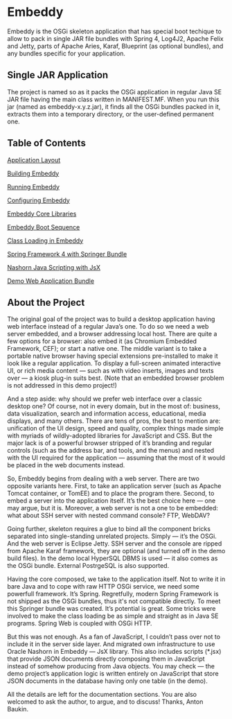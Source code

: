 # Embeddy

Embeddy is the OSGi skeleton application that has special boot techique
to allow to pack in single JAR file bundles with Spring 4, Log4J2,
Apache Felix and Jetty, parts of Apache Aries, Karaf, Blueprint (as
optional bundles), and any bundles specific for your application.


## Single JAR Application

The project is named so as it packs the OSGi application in regular
Java SE JAR file having the main class written in
MANIFEST.MF. When you run this jar (named as embeddy-x.y.z.jar),
it finds all the OSGi bundles packed in it, extracts them
into a temporary directory, or the user-defined permanent one.


## Table of Contents

[Application Layout](docs/layout.md)

[Building Embeddy](docs/build.md)

[Running Embeddy](docs/run.md)

[Configuring Embeddy](docs/config.md)

[Embeddy Core Libraries](docs/libs.md)

[Embeddy Boot Sequence](docs/boot.md)

[Class Loading in Embeddy](docs/class-loading.md)

[Spring Framework 4 with Springer Bundle](docs/springer.md)

[Nashorn Java Scripting with JsX](docs/jsx.md)

[Demo Web Application Bundle](docs/webapp.md)


## About the Project

The original goal of the project was to build a desktop application having
web interface instead of a regular Java’s one. To do so we need a web server
embedded, and a browser addressing local host. There are quite a few options
for a browser: also embed it (as Chromium Embedded Framework, CEF); or start
a native one. The middle variant is to take a portable native browser having
special extensions pre-installed to make it look like a regular application.
To display a full-screen animated interactive UI, or rich media content —
such as with video inserts, images and texts over — a kiosk plug-in suits
best. (Note that an embedded browser problem is not addressed
in this demo project!)

And a step aside: why should we prefer web interface over a classic desktop
one? Of course, not in every domain, but in the most of: business, data
visualization, search and information access, educational, media displays,
and many others. There are tens of pros, the best to mention are:
unification of the UI design, speed and quality, complex things made
simple with myriads of wildly-adopted libraries for JavaScript and CSS.
But the major lack is of a powerful browser stripped of it’s branding
and regular controls (such as the address bar, and tools, and the menus)
and nested with the UI required for the application — assuming that
the most of it would be placed in the web documents instead.

So, Embeddy begins from dealing with a web server. There are two opposite
variants here. First, to take an application server (such as Apache Tomcat
container, or TomEE) and to place the program there. Second, to embed a
server into the application itself. It’s the best choice here — one may
argue, but it is. Moreover, a web server is not a one to be embedded: what
about SSH server with nested command console? FTP, WebDAV?

Going further, skeleton requires a glue to bind all the component bricks
separated into single-standing unrelated projects. Simply — it’s the OSGi.
And the web server is Eclipse Jetty. SSH server and the console are ripped
from Apache Karaf framework, they are optional (and turned off in the demo
build files). In the demo local HyperSQL DBMS is used — it also comes as
the OSGi bundle. External PostrgeSQL is also supported.

Having the core composed, we take to the application itself. Not to write
it in bare Java and to cope with raw HTTP OSGi service, we need some
powerfull framework. It’s Spring. Regretfully, modern Spring Framework
is not shipped as the OSGi bundles, thus it's not compatible directly.
To meet this Springer bundle was created. It’s potential is great. Some
tricks were involved to make the class loading be as simple and straight
as in Java SE programs. Spring Web is coupled with OSGi HTTP.

But this was not enough. As a fan of JavaScript, I couldn’t pass over not to
include it in the server side layer. And migrated own infrastructure to use
Oracle Nashorn in Embeddy — JsX library. This also includes scripts (*.jsx)
that provide JSON documents directly composing them in JavaScript instead of
somehow producing from Java objects. You may check — the demo project’s
application logic is written entirely on JavaScript that store JSON
documents in the database having only one table (in the demo).

All the details are left for the documentation sections. You are also
welcomed to ask the author, to argue, and to discuss!
Thanks, Anton Baukin.
